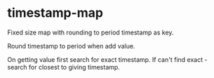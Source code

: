 # timestamp-map

Fixed size map with rounding to period timestamp as key.

Round timestamp to period when add value.

On getting value first search for exact timestamp. If can't find exact - search for closest to giving timestamp.
